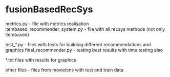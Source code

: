 # fusionBasedRecSys

metrics.py - file with metrics realisation
itembased_recommender_system.py - file with all recsys methods (not only itembased)

test_*.py - files with tests for building different recommendations and graphics
final_recommender.py - testing best results with time testing also

*.txt files with results for graphics

other files - files from movielens with test and train data
